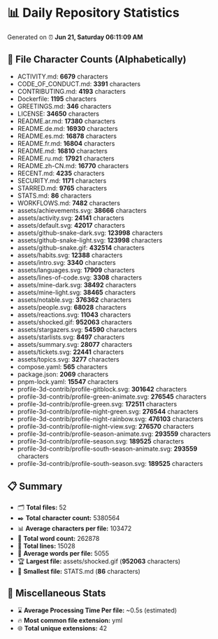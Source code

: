 # 📊 Daily Repository Statistics
Generated on ⏰ **Jun 21, Saturday 06:11:09 AM**

## 📂 File Character Counts (Alphabetically)
- ACTIVITY.md: **6679** characters
- CODE_OF_CONDUCT.md: **3391** characters
- CONTRIBUTING.md: **4193** characters
- Dockerfile: **1195** characters
- GREETINGS.md: **346** characters
- LICENSE: **34650** characters
- README.ar.md: **17380** characters
- README.de.md: **16930** characters
- README.es.md: **16878** characters
- README.fr.md: **16804** characters
- README.md: **16810** characters
- README.ru.md: **17921** characters
- README.zh-CN.md: **16770** characters
- RECENT.md: **4235** characters
- SECURITY.md: **1171** characters
- STARRED.md: **9765** characters
- STATS.md: **86** characters
- WORKFLOWS.md: **7482** characters
- assets/achievements.svg: **38666** characters
- assets/activity.svg: **24141** characters
- assets/default.svg: **42017** characters
- assets/github-snake-dark.svg: **123998** characters
- assets/github-snake-light.svg: **123998** characters
- assets/github-snake.gif: **432514** characters
- assets/habits.svg: **12388** characters
- assets/intro.svg: **3340** characters
- assets/languages.svg: **17909** characters
- assets/lines-of-code.svg: **3308** characters
- assets/mine-dark.svg: **38492** characters
- assets/mine-light.svg: **38465** characters
- assets/notable.svg: **376362** characters
- assets/people.svg: **68028** characters
- assets/reactions.svg: **11043** characters
- assets/shocked.gif: **952063** characters
- assets/stargazers.svg: **54590** characters
- assets/starlists.svg: **8497** characters
- assets/summary.svg: **28077** characters
- assets/tickets.svg: **22441** characters
- assets/topics.svg: **3277** characters
- compose.yaml: **565** characters
- package.json: **2069** characters
- pnpm-lock.yaml: **15547** characters
- profile-3d-contrib/profile-gitblock.svg: **301642** characters
- profile-3d-contrib/profile-green-animate.svg: **276545** characters
- profile-3d-contrib/profile-green.svg: **172511** characters
- profile-3d-contrib/profile-night-green.svg: **276544** characters
- profile-3d-contrib/profile-night-rainbow.svg: **476103** characters
- profile-3d-contrib/profile-night-view.svg: **276570** characters
- profile-3d-contrib/profile-season-animate.svg: **293559** characters
- profile-3d-contrib/profile-season.svg: **189525** characters
- profile-3d-contrib/profile-south-season-animate.svg: **293559** characters
- profile-3d-contrib/profile-south-season.svg: **189525** characters

## 📋 Summary
- 🗂️ **Total files:** 52
- ✒️ **Total character count:** 5380564
- 📊 **Average characters per file:** 103472
- 📝 **Total word count:** 262878
- 🧾 **Total lines:** 15028
- 📐 **Average words per file:** 5055
- 🏆 **Largest file:** assets/shocked.gif (**952063** characters)
- 🥉 **Smallest file:** STATS.md (**86** characters)

## 🌟 Miscellaneous Stats
- ⌛ **Average Processing Time Per file:** ~0.5s (estimated)
- 🔥 **Most common file extension:** yml
- 🌐 **Total unique extensions:** 42
